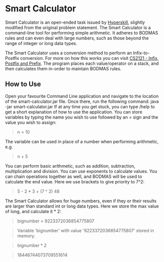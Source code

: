 # Smart Calculator
Smart Calculator is an open-ended task issued by [Hyperskill](https://hyperskill.org), slightly modified from the original problem statement.
The Smart Calculator is a command-line tool for performing simple arithmetic. It adheres to BODMAS rules and can even deal with large numbers, such as those beyond the range of
  integer or long data types.

The Smart Calculator uses a conversion method to perform an Infix-to-Postfix conversion. For more on how this works you can visit
  [CS2121 - Infix, Postfix and Prefix](http://www.cs.man.ac.uk/~pjj/cs212/fix.html). The program places each value/operator on a stack, and then calculates them
in-order to maintain BODMAS rules.

## How to Use ##
Open your favourite Command Line application and navigate to the location of the smart-calculator.jar file.
Once there, run the following command:
java -jar smart-calculator.jar
If at any time you get stuck, you can type /help to get a short explanation of how to use the application.
You can store variables by typing the name you wish to use followed by an = sign and the value you wish to assign:
>n = 10
>
The variable can be used in place of a number when performing arithmetic, e.g.
>n + 5
>
You can perform basic arithmetic, such as addition, subtraction, multiplication and division. You can use exponents to calculate values.
You can chain operations together as well, and BODMAS will be used to calculate the end value. Here we use brackets to give priority to 7^2:
>5 - 2 * 3 + (7 ^ 2)
>48

The Smart Calculator allows for huge numbers, even if they or their results are larger than standard int or long data types. Here we store the max value of long, and
  calculate it * 2:
> bignumber = 9223372036854775807

> Variable 'bignumber' with value '9223372036854775807' stored in memory.

> bignumber * 2

> 18446744073709551614
